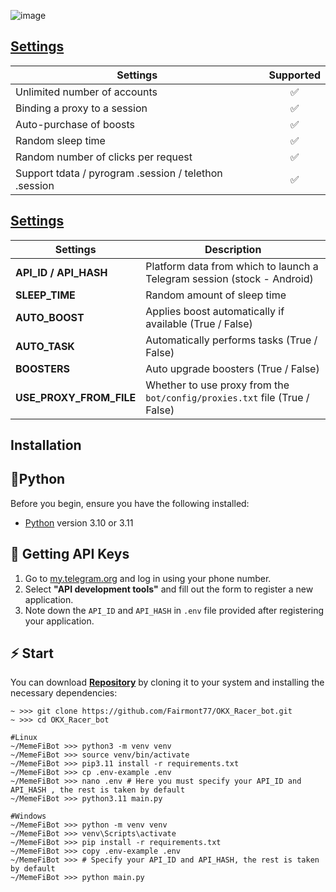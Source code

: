 ![image](https://github.com/user-attachments/assets/2e3bd0c0-ff86-460e-bb17-3309e2f79490)


## [Settings](https://github.com/Fairmont77/OKX_Racer_bot/blob/main/bot/config/config.py)
| Settings                                              | Supported |
|-------------------------------------------------------|:---------:|
| Unlimited number of accounts                          |     ✅     |
| Binding a proxy to a session                          |     ✅     |
| Auto-purchase of boosts                               |     ✅     |
| Random sleep time                                     |     ✅     |
| Random number of clicks per request                   |     ✅     |
| Support tdata / pyrogram .session / telethon .session |     ✅     |

## [Settings](https://github.com/Fairmont77/OKX_Racer_bot/blob/main/.env-example)
| Settings                | Description                                                                |
|-------------------------|----------------------------------------------------------------------------|
| **API_ID / API_HASH**   | Platform data from which to launch a Telegram session (stock - Android)    |
| **SLEEP_TIME**          | Random amount of sleep time                                                |
| **AUTO_BOOST**          | Applies boost automatically if available (True / False)                    |
| **AUTO_TASK**           | Automatically performs tasks (True / False)                                |
| **BOOSTERS**            | Auto upgrade boosters  (True / False)                                      |
| **USE_PROXY_FROM_FILE** | Whether to use proxy from the `bot/config/proxies.txt` file (True / False) |

## Installation

## 📌Python
Before you begin, ensure you have the following installed:
- [Python](https://www.python.org/downloads/release/python-3119/) version 3.10 or 3.11

## 📃 Getting API Keys
1. Go to [my.telegram.org](https://my.telegram.org) and log in using your phone number.
2. Select **"API development tools"** and fill out the form to register a new application.
3. Note down the `API_ID` and `API_HASH` in `.env` file provided after registering your application.


## ⚡ Start

You can download [**Repository**](https://github.com/Fairmont77/OKX_Racer_bot.git) by cloning it to your system and installing the necessary dependencies:
```shell
~ >>> git clone https://github.com/Fairmont77/OKX_Racer_bot.git
~ >>> cd OKX_Racer_bot

#Linux
~/MemeFiBot >>> python3 -m venv venv
~/MemeFiBot >>> source venv/bin/activate
~/MemeFiBot >>> pip3.11 install -r requirements.txt
~/MemeFiBot >>> cp .env-example .env
~/MemeFiBot >>> nano .env # Here you must specify your API_ID and API_HASH , the rest is taken by default
~/MemeFiBot >>> python3.11 main.py

#Windows
~/MemeFiBot >>> python -m venv venv
~/MemeFiBot >>> venv\Scripts\activate
~/MemeFiBot >>> pip install -r requirements.txt
~/MemeFiBot >>> copy .env-example .env
~/MemeFiBot >>> # Specify your API_ID and API_HASH, the rest is taken by default
~/MemeFiBot >>> python main.py
```

